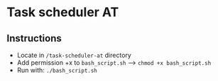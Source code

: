 # Task scheduler AT


## Instructions


- Locate in ```/task-scheduler-at``` directory
- Add permission +x to ```bash_script.sh``` --> ```chmod +x bash_script.sh```
- Run with: ```./bash_script.sh```


